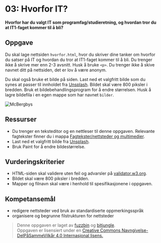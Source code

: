 03: Hvorfor IT?
==============================
**Hvorfor har du valgt IT som programfag/studieretning, og hvordan tror du at IT1-faget kommer til å bli?**

Oppgave
-------
Du skal lage nettsiden `hvorfor.html`, hvor du skriver dine tanker om hvorfor du satser på IT og hvordan du tror at IT1-faget kommer til å bli. Du trenger ikke å skrive mer enn 2-3 avsnitt. Husk å bruke `<p>`. Du trenger ikke å skive navnet ditt på nettsiden, det er lov å være anonym.

Du skal også bruke et bilde på siden. Last ned et valgfritt bilde som du synes at passer til innholdet fra [Unsplash](https://unsplash.com/). Bildet skal være 800 piksler i bredden. Bruk et bildebehandlingsprogram for å endre størrelsen. Husk å lagre bildefila i en egen mappe som har navnet `bilder`.

![McBergbys](https://raw.githubusercontent.com/fagstoff/IT1/master/Bilder/hvorfor_it.png)

Ressurser
---------
* Du trenger en teksteditor og en nettleser til denne oppgaven. Relevante fagtekster finner du i mappa [Fagtekster/nettsteder og multimedier](https://github.com/bitjungle/IT1/tree/master/Fagtekster/nettsteder%20og%20multimedier).
* Last ned et valgfritt bilde fra [Unsplash](https://unsplash.com/).
* Bruk Paint for å endre bildestørrelse.

Vurderingskriterier
-------------------
* HTML-siden skal validere uten feil og advarsler på [validator.w3.org](https://validator.w3.org/).
* Bildet skal være 800 piksler i bredden.
* Mapper og filnavn skal være i henhold til spesifikasjonene i oppgaven.

Kompetansemål
-------------
* redigere nettsteder ved bruk av standardiserte oppmerkingsspråk
* organisere og begrunne filstrukturen for nettsteder

>Denne oppgaven er laget av [fuzzbin](https://github.com/fuzzbin) og [bitjungle](https://github.com/bitjungle).  
>Oppgaven er lisensiert under en
>[Creative Commons Navngivelse-DelPåSammeVilkår 4.0 Internasjonal lisens.
](http://creativecommons.org/licenses/by-sa/4.0/)
